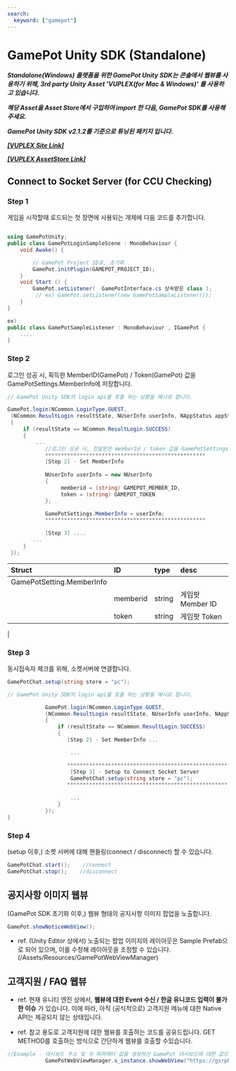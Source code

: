 ```yaml
---
search:
  keyword: ["gamepot"]
---
```


# GamePot Unity SDK (Standalone)

***Standalone(Windows) 플랫폼을 위한 GamePot Unity SDK는 콘솔에서 웹뷰를 사용하기 위해, 3rd party Unity Asset 'VUPLEX(for Mac & Windows)' 를 사용하고 있습니다.***

***해당 Asset을  Asset Store에서 구입하여 import 한 다음, GamePot SDK를 사용해주세요.***

***GamePot Unity SDK v2.1.2를 기준으로 튜닝된 패키지 입니다.***

***[[VUPLEX Site Link]](https://developer.vuplex.com/webview/overview)***

***[[VUPLEX AssetStore Link]](hhttps://assetstore.unity.com/packages/tools/gui/3d-webview-for-windows-and-macos-154144)***


## Connect to Socket Server (for CCU Checking)

### Step 1

게임을 시작할때 로드되는 첫 장면에 사용되는 개체에 다음 코드를 추가합니다.

```csharp

using GamePotUnity;
public class GamePotLoginSampleScene : MonoBehaviour {
    void Awake() {

        // GamePot Project ID로, 초기화
        GamePot.initPlugin(GAMEPOT_PROJECT_ID);
    }
    void Start () {
        GamePot.setListener(  GamePotInterface.cs 상속받은 class );
         // ex) GamePot.setListener(new GamePotSampleListener());
    }
}

ex)
public class GamePotSampleListener : MonoBehaviour , IGamePot {
    ....
}
```

### Step 2

로그인 성공 시, 획득한 MemberID(GamePot) / Token(GamePot) 값을 GamePotSettings.MemberInfo에 저장합니다.

```csharp
// GamePot Unity SDK의 login api를 호출 하는 상황을 예시로 합니다.

GamePot.login(NCommon.LoginType.GUEST,
 (NCommon.ResultLogin resultState, NUserInfo userInfo, NAppStatus appStatus, NError erro=>
 {
     if (resultState == NCommon.ResultLogin.SUCCESS)
     {
         ...
            //로그인 성공 시, 전달받은 memberId / token 값을 GamePotSettings.MemberInfo에 넣어줍니다.
            ***************************************************
            [Step 2] - Set MemberInfo
            
            NUserInfo userInfo = new NUserInfo
            {
                 memberid = (string) GAMEPOT_MEMBER_ID,
                 token = (string) GAMEPOT_TOKEN
            };

            GamePotSettings.MemberInfo = userInfo;
            ***************************************************
          
            [Step 3] ....
        ...
     }
 });
```

| Struct                    | ID       | type   | desc             |
| :------------------------ | :------- | :----- | :--------------- |
| GamePotSetting.MemberInfo |          |        |                  |
|                           | memberid | string | 게임팟 Member ID |
|                           | token    | string | 게임팟 Token     |
|


### Step 3

동시접속자 체크를 위해, 소켓서버에 연결합니다.

```csharp
GamePotChat.setup(string store = "pc"); 
```

```csharp
// GamePot Unity SDK의 login api를 호출 하는 상황을 예시로 합니다.

            GamePot.login(NCommon.LoginType.GUEST,
            (NCommon.ResultLogin resultState, NUserInfo userInfo, NAppStatus appStatus, NError error) =>
            {
                if (resultState == NCommon.ResultLogin.SUCCESS)
                {
                   [Step 2] - Set MemberInfo ...

                    ...

                   ***************************************************
                    [Step 3] - Setup to Connect Socket Server
                    GamePotChat.setup(string store = "pc");
                   ***************************************************      
 
                    ...
                }
            });
}
```

### Step 4

(setup 이후,) 소켓 서버에 대해 핸들링(connect / disconnect) 할 수 있습니다.

```csharp
GamePotChat.start();    //connect
GamePotChat.stop();    //disconnect
```

## 공지사항 이미지 웹뷰

(GamePot SDK 초기화 이후,) 웹뷰 형태의 공지사항 이미지 팝업을 노출합니다.

```csharp
GamePot.showNoticeWebView();
```

- ref.  (Unity Editor 상에서) 노출되는 팝업 이미지의 레이아웃은 Sample Prefab으로 되어 있으며, 이를 수정해 레이아웃을 조정할 수 있습니다. (/Assets/Resources/GamePotWebViewManager)


## 고객지원 / FAQ 웹뷰

- ref. 현재 유니티 엔진 상에서, **웹뷰에 대한 Event 수신 / 한글 유니코드 입력이 불가한 이슈** 가 있습니다. 이에 따라, 아직 (공식적으로) 고객지원 메뉴에 대한 Native API는 제공되지 않는 상태입니다.

- ref. 참고 용도로 고객지원에 대한 웹뷰를 호출하는 코드를 공유드립니다. GET METHOD를 호출하는 방식으로 간단하게 웹뷰를 호출할 수있습니다.

```csharp
//Example - 대시보드 주소 및 각 파라메터 값을 생성하신 GamePot 대시보드에 대한 값으로 수정하여 접근이 가능합니다.
            GamePotWebViewManager.s_instance.showWebView("https://gsrpkjibrmls4086645.gcdn.ntruss.com/demo/cs/question?projectid=ab2775b4-cf09-4794-9480-decd607a7f8a&store=google&memberid=4e125b06-462f-4c9f-8dbe-b1447bc9e370&device=android&sdkversion=2.1.2&language=ko");
```

